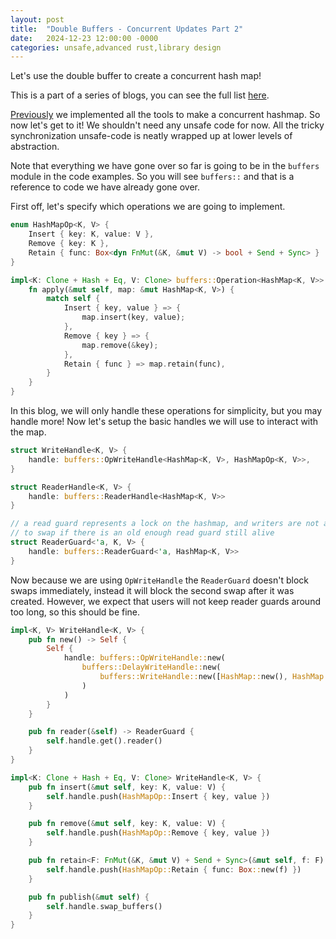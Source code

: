 ```yaml
---
layout: post
title:  "Double Buffers - Concurrent Updates Part 2"
date:   2024-12-23 12:00:00 -0000
categories: unsafe,advanced rust,library design
---
```


Let's use the double buffer to create a concurrent hash map!

This is a part of a series of blogs, you can see the full list [here](Double-Buffer-1.html).

[Previously](Double-Buffer-8.html) we implemented all the tools to make a concurrent hashmap.
So now let's get to it! We shouldn't need any unsafe code for now. All the tricky synchronization
unsafe-code is neatly wrapped up at lower levels of abstraction.

Note that everything we have gone over so far is going to be in the `buffers` module in the code examples.
So you will see `buffers::` and that is a reference to code we have already gone over.

First off, let's specify which operations we are going to implement.

```rust
enum HashMapOp<K, V> {
    Insert { key: K, value: V },
    Remove { key: K },
    Retain { func: Box<dyn FnMut(&K, &mut V) -> bool + Send + Sync> }
}

impl<K: Clone + Hash + Eq, V: Clone> buffers::Operation<HashMap<K, V>> for HashMapOp<K, V> {
    fn apply(&mut self, map: &mut HashMap<K, V>) {
        match self {
            Insert { key, value } => {
                map.insert(key, value);
            },
            Remove { key } => {
                map.remove(&key);
            },
            Retain { func } => map.retain(func),
        }
    }
}
```

In this blog, we will only handle these operations for simplicity, but you may handle more!
Now let's setup the basic handles we will use to interact with the map.

```rust
struct WriteHandle<K, V> {
    handle: buffers::OpWriteHandle<HashMap<K, V>, HashMapOp<K, V>>,
}

struct ReaderHandle<K, V> {
    handle: buffers::ReaderHandle<HashMap<K, V>>
}

// a read guard represents a lock on the hashmap, and writers are not allowed
// to swap if there is an old enough read guard still alive
struct ReaderGuard<'a, K, V> {
    handle: buffers::ReaderGuard<'a, HashMap<K, V>>
}
```

Now because we are using `OpWriteHandle` the `ReaderGuard` doesn't block swaps immediately,
instead it will block the second swap after it was created. However, we expect that users will
not keep reader guards around too long, so this should be fine.

```rust
impl<K, V> WriteHandle<K, V> {
    pub fn new() -> Self {
        Self {
            handle: buffers::OpWriteHandle::new(
                buffers::DelayWriteHandle::new(
                    buffers::WriteHandle::new([HashMap::new(), HashMap::new()])
                )
            )
        }
    }

    pub fn reader(&self) -> ReaderGuard {
        self.handle.get().reader()
    }
}

impl<K: Clone + Hash + Eq, V: Clone> WriteHandle<K, V> {
    pub fn insert(&mut self, key: K, value: V) {
        self.handle.push(HashMapOp::Insert { key, value })
    }

    pub fn remove(&mut self, key: K, value: V) {
        self.handle.push(HashMapOp::Remove { key, value })
    }

    pub fn retain<F: FnMut(&K, &mut V) + Send + Sync>(&mut self, f: F) {
        self.handle.push(HashMapOp::Retain { func: Box::new(f) })
    }

    pub fn publish(&mut self) {
        self.handle.swap_buffers()
    }
}
```